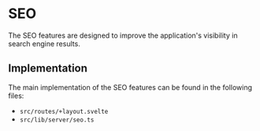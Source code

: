 # SEO

The SEO features are designed to improve the application's visibility in search engine results.

## Implementation

The main implementation of the SEO features can be found in the following files:

*   `src/routes/+layout.svelte`
*   `src/lib/server/seo.ts`
